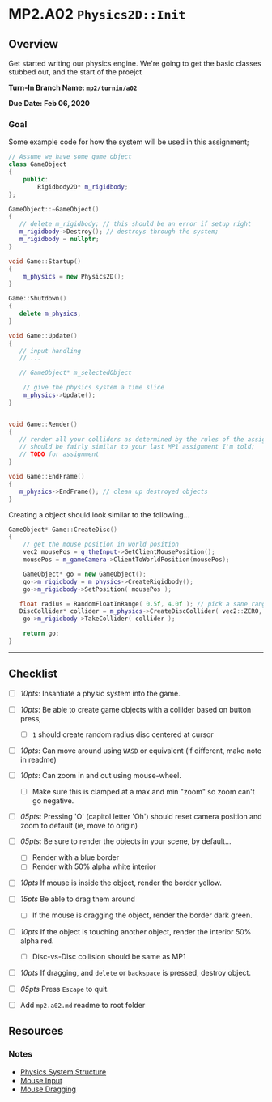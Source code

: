 MP2.A02 `Physics2D::Init`
======

## Overview
Get started writing our physics engine.  We're going to get the basic classes stubbed out,
and the start of the proejct

**Turn-In Branch Name: `mp2/turnin/a02`**

**Due Date: Feb 06, 2020**

### Goal 
Some example code for how the system will be used in this assignment;

```cpp
// Assume we have some game object
class GameObject
{
	public:
		Rigidbody2D* m_rigidbody; 
};

GameObject::~GameObject()
{
   // delete m_rigidbody; // this should be an error if setup right
   m_rigidbody->Destroy(); // destroys through the system;  
   m_rigidbody = nullptr; 
}
```

```cpp
void Game::Startup()
{
	m_physics = new Physics2D(); 
}

Game::Shutdown()
{
   delete m_physics; 
}

void Game::Update()
{
   // input handling
   // ...

   // GameObject* m_selectedObject

	// give the physics system a time slice
	m_physics->Update(); 
}


void Game::Render()
{
   // render all your colliders as determined by the rules of the assignment
   // should be fairly similar to your last MP1 assignment I'm told; 
   // TODO for assignment
}

void Game::EndFrame()
{
   m_physics->EndFrame(); // clean up destroyed objects
}


```

Creating a object should look similar to the following...

```cpp
GameObject* Game::CreateDisc()
{
	// get the mouse position in world position
	vec2 mousePos = g_theInput->GetClientMousePosition();
	mousePos = m_gameCamera->ClientToWorldPosition(mousePos); 

	GameObject* go = new GameObject();
	go->m_rigidbody = m_physics->CreateRigidbody();
	go->m_rigidbody->SetPosition( mousePos );  

   float radius = RandomFloatInRange( 0.5f, 4.0f ); // pick a sane range for your scale
   DiscCollider* collider = m_physics->CreateDiscCollider( vec2::ZERO, radius );
	go->m_rigidbody->TakeCollider( collider ); 

	return go; 
}
```



------

## Checklist
- [ ] *10pts*: Insantiate a physic system into the game.
- [ ] *10pts*: Be able to create game objects with a collider based on button press,
    - [ ] `1` should create random radius disc centered at cursor
- [ ] *10pts*: Can move around using `WASD` or equivalent (if different, make note in readme)
- [ ] *10pts*: Can zoom in and out using mouse-wheel.
    - [ ] Make sure this is clamped at a max and min "zoom" so zoom can't go negative.
- [ ] *05pts*: Pressing 'O' (capitol letter 'Oh') should reset camera position and zoom to default (ie, move to origin)
- [ ] *05pts*: Be sure to render the objects in your scene, by default...
    - [ ] Render with a blue border
    - [ ] Render with 50% alpha white interior
- [ ] *10pts* If mouse is inside the object, render the border yellow.
- [ ] *15pts* Be able to drag them around
    - [ ] If the mouse is dragging the object, render the border dark green.
- [ ] *10pts* If the object is touching another object, render the interior 50% alpha red.
    - [ ] Disc-vs-Disc collision should be same as MP1
- [ ] *10pts* If dragging, and `delete` or `backspace` is pressed, destroy object.
- [ ] *05pts* Press `Escape` to quit.
- [ ] Add `mp2.a02.md` readme to root folder


## Resources

### Notes
- [Physics System Structure](./physics_structure.md)
- [Mouse Input](./mouse_input.md)
- [Mouse Dragging](./mouse_drag.md)


